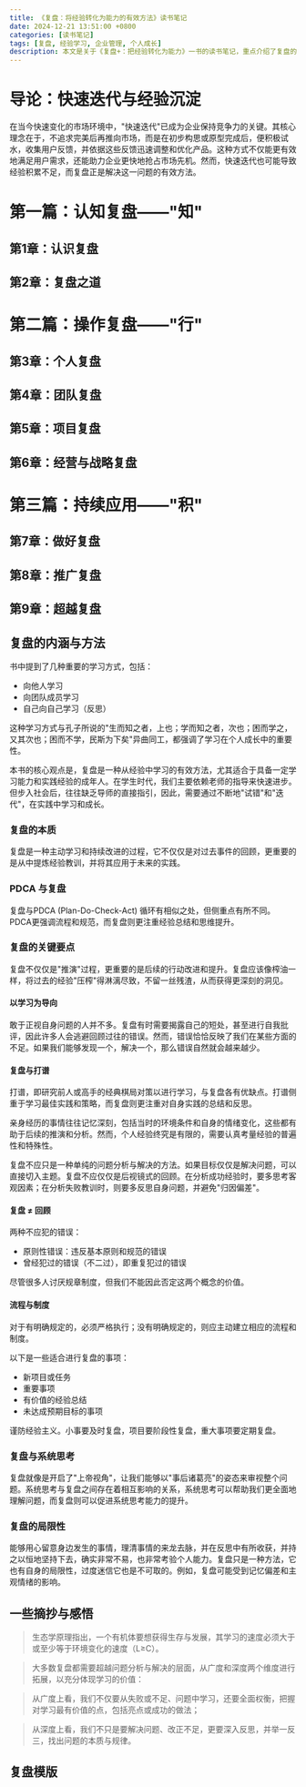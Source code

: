 ```yaml
---
title: 《复盘：将经验转化为能力的有效方法》读书笔记
date: 2024-12-21 13:51:00 +0800
categories: [读书笔记]
tags: [复盘, 经验学习, 企业管理, 个人成长]
description: 本文是关于《复盘+：把经验转化为能力》一书的读书笔记，重点介绍了复盘的概念、方法以及在个人和团队中的应用。
---
```


# 导论：快速迭代与经验沉淀

在当今快速变化的市场环境中，"快速迭代"已成为企业保持竞争力的关键。其核心理念在于，不追求完美后再推向市场，而是在初步构思或原型完成后，便积极试水，收集用户反馈，并依据这些反馈迅速调整和优化产品。这种方式不仅能更有效地满足用户需求，还能助力企业更快地抢占市场先机。然而，快速迭代也可能导致经验积累不足，而复盘正是解决这一问题的有效方法。

# 第一篇：认知复盘——"知"

## 第1章：认识复盘

## 第2章：复盘之道

# 第二篇：操作复盘——"行"

## 第3章：个人复盘

## 第4章：团队复盘

## 第5章：项目复盘

## 第6章：经营与战略复盘

# 第三篇：持续应用——"积"

## 第7章：做好复盘

## 第8章：推广复盘

## 第9章：超越复盘

## 复盘的内涵与方法

书中提到了几种重要的学习方式，包括：

- 向他人学习
- 向团队成员学习
- 自己向自己学习（反思）

这种学习方式与孔子所说的"生而知之者，上也；学而知之者，次也；困而学之，又其次也；困而不学，民斯为下矣"异曲同工，都强调了学习在个人成长中的重要性。

本书的核心观点是，复盘是一种从经验中学习的有效方法，尤其适合于具备一定学习能力和实践经验的成年人。在学生时代，我们主要依赖老师的指导来快速进步。但步入社会后，往往缺乏导师的直接指引，因此，需要通过不断地"试错"和"迭代"，在实践中学习和成长。

### 复盘的本质

复盘是一种主动学习和持续改进的过程，它不仅仅是对过去事件的回顾，更重要的是从中提炼经验教训，并将其应用于未来的实践。

### PDCA 与复盘

复盘与PDCA (Plan-Do-Check-Act) 循环有相似之处，但侧重点有所不同。PDCA更强调流程和规范，而复盘则更注重经验总结和思维提升。

### 复盘的关键要点

复盘不仅仅是"推演"过程，更重要的是后续的行动改进和提升。复盘应该像榨油一样，将过去的经验"压榨"得淋漓尽致，不留一丝残渣，从而获得更深刻的洞见。

#### 以学习为导向

敢于正视自身问题的人并不多。复盘有时需要揭露自己的短处，甚至进行自我批评，因此许多人会逃避回顾过往的错误。然而，错误恰恰反映了我们在某些方面的不足。如果我们能够发现一个，解决一个，那么错误自然就会越来越少。

#### 复盘与打谱

打谱，即研究前人或高手的经典棋局对策以进行学习，与复盘各有优缺点。打谱侧重于学习最佳实践和策略，而复盘则更注重对自身实践的总结和反思。

亲身经历的事情往往记忆深刻，包括当时的环境条件和自身的情绪变化，这些都有助于后续的推演和分析。然而，个人经验终究是有限的，需要认真考量经验的普遍性和特殊性。

复盘不应只是一种单纯的问题分析与解决的方法。如果目标仅仅是解决问题，可以直接切入主题。复盘不应仅仅是后视镜式的回顾。在分析成功经验时，要多思考客观因素；在分析失败教训时，则要多反思自身问题，并避免"归因偏差"。

#### 复盘 ≠ 回顾

两种不应犯的错误：

- 原则性错误：违反基本原则和规范的错误
- 曾经犯过的错误（不二过），即重复犯过的错误

尽管很多人讨厌规章制度，但我们不能因此否定这两个概念的价值。

#### 流程与制度

对于有明确规定的，必须严格执行；没有明确规定的，则应主动建立相应的流程和制度。

以下是一些适合进行复盘的事项：

- 新项目或任务
- 重要事项
- 有价值的经验总结
- 未达成预期目标的事项

谨防经验主义。小事要及时复盘，项目要阶段性复盘，重大事项要定期复盘。

### 复盘与系统思考

复盘就像是开启了"上帝视角"，让我们能够以"事后诸葛亮"的姿态来审视整个问题。系统思考与复盘之间存在着相互影响的关系，系统思考可以帮助我们更全面地理解问题，而复盘则可以促进系统思考能力的提升。

### 复盘的局限性

能够用心留意身边发生的事情，理清事情的来龙去脉，并在反思中有所收获，并持之以恒地坚持下去，确实非常不易，也非常考验个人能力。复盘只是一种方法，它也有自身的局限性，过度迷信它也是不可取的。例如，复盘可能受到记忆偏差和主观情绪的影响。

## 一些摘抄与感悟

> 生态学原理指出，一个有机体要想获得生存与发展，其学习的速度必须大于或至少等于环境变化的速度（L≥C）。

> 大多数复盘都需要超越问题分析与解决的层面，从广度和深度两个维度进行拓展，以充分体现学习的价值：

> 从广度上看，我们不仅要从失败或不足、问题中学习，还要全面权衡，把握对学习最有价值的点，包括亮点或成功的做法；

> 从深度上看，我们不只是要解决问题、改正不足，更要深入反思，并举一反三，找出问题的本质与规律。

## 复盘模版
